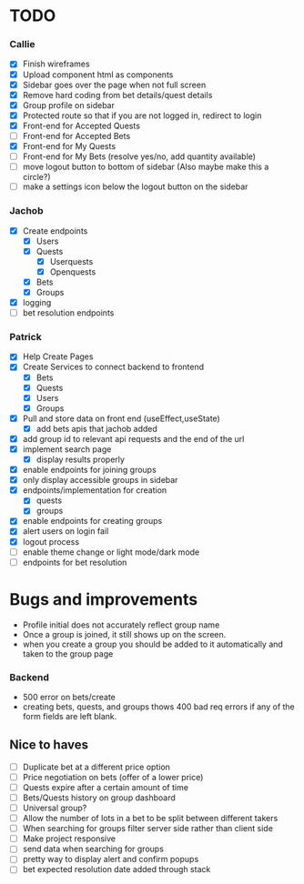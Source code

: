 # TODO
### Callie
- [x] Finish wireframes
- [x] Upload component html as components
- [x] Sidebar goes over the page when not full screen
- [x] Remove hard coding from bet details/quest details
- [x] Group profile on sidebar
- [x] Protected route so that if you are not logged in, redirect to login 
- [x] Front-end for Accepted Quests
- [ ] Front-end for Accepted Bets
- [x] Front-end for My Quests
- [ ] Front-end for My Bets (resolve yes/no, add quantity available)
- [ ] move logout button to bottom of sidebar (Also maybe make this a circle?)
- [ ] make a settings icon below the logout button on the sidebar

### Jachob
- [x] Create endpoints
    - [x] Users
    - [x] Quests
        - [x] Userquests
        - [x] Openquests
    - [x] Bets
    - [x] Groups
- [x] logging
- [ ] bet resolution endpoints

### Patrick
- [x] Help Create Pages
- [x] Create Services to connect backend to frontend
    - [x] Bets
    - [x] Quests
    - [x] Users
    - [x] Groups
- [x] Pull and store data on front end (useEffect,useState)
    - [x] add bets apis that jachob added
- [x] add group id to relevant api requests and the end of the url
- [x] implement search page
    - [x] display results properly
- [x] enable endpoints for joining groups
- [x] only display accessible groups in sidebar
- [x] endpoints/implementation for creation
    - [x] quests
    - [x] groups
- [x] enable endpoints for creating groups
- [x] alert users on login fail
- [x] logout process
- [ ] enable theme change or light mode/dark mode
- [ ] endpoints for bet resolution

# Bugs and improvements
- Profile initial does not accurately reflect group name
- Once a group is joined, it still shows up on the screen.
- when you create a group you should be added to it automatically and taken to the group page
### Backend
- 500 error on bets/create
- creating bets, quests, and groups thows 400 bad req errors if any of the form fields are left blank.

## Nice to haves
- [ ] Duplicate bet at a different price option
- [ ] Price negotiation on bets (offer of a lower price)
- [ ] Quests expire after a certain amount of time
- [ ] Bets/Quests history on group dashboard
- [ ] Universal group?
- [ ] Allow the number of lots in a bet to be split between different takers
- [ ] When searching for groups filter server side rather than client side
- [ ] Make project responsive
- [ ] send data when searching for groups
- [ ] pretty way to display alert and confirm popups
- [ ] bet expected resolution date added through stack